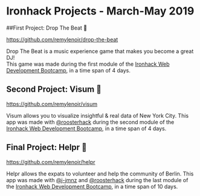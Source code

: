 # Ironhack Projects - March-May 2019

##First Project: Drop The Beat :2nd_place_medal:

https://github.com/remylenoir/drop-the-beat

Drop The Beat is a music experience game that makes you become a great DJ!  
This game was made during the first module of the [Ironhack Web Development Bootcamp](https://www.ironhack.com/en), in a time span of 4 days.



## Second Project: Visum :1st_place_medal:

https://github.com/remylenoir/visum

Visum allows you to visualize insightful & real data of New York City.
This app was made with [@roosterhack](https://github.com/roosterhack) during the second module of the [Ironhack Web Development Bootcamp](https://www.ironhack.com/en), in a time span of 4 days.



## Final Project: Helpr :1st_place_medal:

https://github.com/remylenoir/helpr

Helpr allows the expats to volunteer and help the community of Berlin.
This app was made with [@j-jmnz](https://github.com/j-jmnz) and [@roosterhack](https://github.com/roosterhack) during the last module of the [Ironhack Web Development Bootcamp](https://www.ironhack.com/en), in a time span of 10 days.
